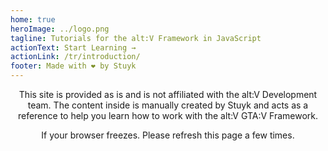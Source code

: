 ```yaml
---
home: true
heroImage: ../logo.png
tagline: Tutorials for the alt:V Framework in JavaScript
actionText: Start Learning →
actionLink: /tr/introduction/
footer: Made with ❤️ by Stuyk
---
```


<center>
This site is provided as is and is not affiliated with the alt:V Development team. The content inside is manually created by Stuyk and acts as a reference to help you learn how to work with the alt:V GTA:V Framework.

<br />

If your browser freezes. Please refresh this page a few times.

</center>
